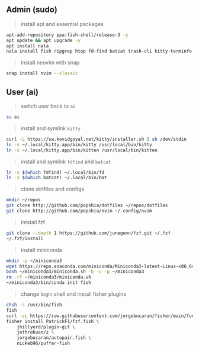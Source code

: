 ## Admin (sudo)

> install apt and essential packages
```bash
apt-add-repository ppa:fish-shell/release-3 -y
apt update && apt upgrade -y
apt install nala
nala install fish ripgrep htop fd-find batcat trash-cli kitty-terminfo
```
> install neovim with snap
```bash
snap install nvim --classic
```
## User (ai)

> switch user back to `ai`
```bash
su ai
```
> install and symlink `kitty`
```bash
curl -L https://sw.kovidgoyal.net/kitty/installer.sh | sh /dev/stdin
ln -s ~/.local/kitty.app/bin/kitty /usr/local/bin/kitty
ln -s ~/.local/kitty.app/bin/kitten /usr/local/bin/kitten
```
> install and symlink `fdfind` and `batcat`
```bash
ln -s $(which fdfind) ~/.local/bin/fd
ln -s $(which batcat) ~/.local/bin/bat
```
> clone dotfiles and configs
```bash
mkdir ~/repos
git clone http://github.com/popshia/dotfiles ~/repos/dotfiles
git clone http://github.com/popshia/nvim ~/.config/nvim
```
> intstall fzf
```bash
git clone --depth 1 https://github.com/junegunn/fzf.git ~/.fzf
~/.fzf/install
```
> install miniconda
```bash
mkdir -p ~/miniconda3
wget https://repo.anaconda.com/miniconda/Miniconda3-latest-Linux-x86_64.sh -O ~/miniconda3/miniconda.sh
bash ~/miniconda3/miniconda.sh -b -u -p ~/miniconda3
rm -rf ~/miniconda3/miniconda.sh
~/miniconda3/bin/conda init fish
```
> change login shell and install fisher plugins
```bash
chsh -s /usr/bin/fish
fish
curl -sL https://raw.githubusercontent.com/jorgebucaran/fisher/main/functions/fisher.fish | source && fisher install jorgebucaran/fisher
fisher install PatrickF1/fzf.fish \
	jhillyerd/plugin-git \
	jethrokuan/z \
	jorgebucaran/autopair.fish \
	nickeb96/puffer-fish
```
